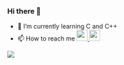 ### Hi there 👋

- 🌱 I’m currently learning C and C++
- 📫 How to reach me
      <a href="https://www.linkedin.com/in/pei-yun-l-6727ba83/"> 
      <img src="https://user-images.githubusercontent.com/53002130/221343038-eeb9eece-66aa-45b9-8a07-d5d02edf49cf.png" width="25" height="25"> 
      <a href="https://www.goodreads.com/user/show/126475179-pei-yun-lau"> 
      <img src="https://upload.wikimedia.org/wikipedia/commons/thumb/5/5a/Goodreads_logo_-_SuperTinyIcons.svg/800px-Goodreads_logo_-_SuperTinyIcons.svg.png" width=25 height=25> 
      </a>  
             
<!--
**nuyiep/nuyiep** is a ✨ _special_ ✨ repository because its `README.md` (this file) appears on your GitHub profile.

Here are some ideas to get you started:


- 👯 I’m looking to collaborate on ...
- 🤔 I’m looking for help with ...
- 💬 Ask me about ...
- 📫 How to reach me: ...
- 😄 Pronouns: ...
- ⚡ Fun fact: ...
-->

[![](https://visitcount.itsvg.in/api?id=nuyiep&label=Profile%20Views&color=10&icon=4&pretty=true)](https://visitcount.itsvg.in)
